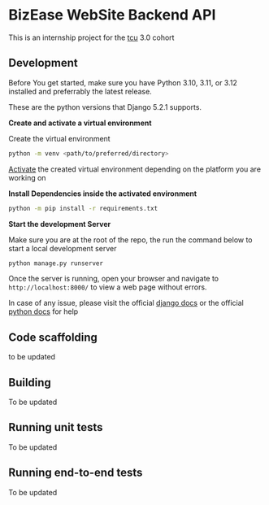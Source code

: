 # BizEase WebSite Backend API

This is an internship project for the [tcu](https://www.linkedin.com/company/techies-collab-and-upskill-on-live-project/) 3.0 cohort

## Development

Before You get started, make sure you have Python 3.10, 3.11, or 3.12 installed and preferrably the latest release. 

These are the python versions that Django 5.2.1 supports.

**Create and activate a virtual environment**

Create the virtual environment
```bash
python -m venv <path/to/preferred/directory>
```

[Activate](https://docs.python.org/3/library/venv.html#how-venvs-work) the created virtual environment depending on the platform you are working on

**Install Dependencies inside the activated environment**

```bash
python -m pip install -r requirements.txt
```

**Start the development Server**

Make sure you are at the root of the repo, the run the command below to start a local development server

```bash
python manage.py runserver
```
Once the server is running, open your browser and navigate to `http://localhost:8000/` to view a web page without errors.

In case of any issue, please visit the official [django docs](https://docs.djangoproject.com/en/5.2/) or the official [python  docs](https://docs.python.org/3/) for help

## Code scaffolding

to be updated

## Building

To be updated

## Running unit tests

To be updated

## Running end-to-end tests

To be updated